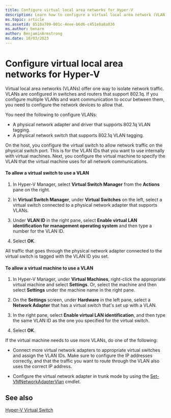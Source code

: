 ```yaml
---
title: Configure virtual local area networks for Hyper-V
description: Learn how to configure a virtual local area network (VLAN) for use by virtual machines on a Hyper-V host.
ms.topic: article
ms.assetid: 8510a709-001c-4eee-b6d6-c451e8a8a836
ms.author: benarm
author: BenjaminArmstrong
ms.date: 10/03/2023
---
```

# Configure virtual local area networks for Hyper-V
Virtual local area networks (VLANs) offer one way to isolate network traffic. VLANs are configured in switches and routers that support 802.1q. If you configure multiple VLANs and want communication to occur between them, you need to configure the network devices to allow that.

You need the following to configure VLANs:

- A physical network adapter and driver that supports 802.1q VLAN tagging.
- A physical network switch that supports 802.1q VLAN tagging.

On the host, you configure the virtual switch to allow network traffic on the physical switch port. This is for the VLAN IDs that you want to use internally with virtual machines. Next, you configure the virtual machine to specify the VLAN that the virtual machine uses for all network communications.

#### To allow a virtual switch to use a VLAN

1. In Hyper-V Manager, select **Virtual Switch Manager** from the **Actions** pane on the right.

1. In **Virtual Switch Manager**, under **Virtual Switches** on the left, select a virtual switch connected to a physical network adapter that supports VLANs.

1. Under **VLAN ID** in the right pane, select **Enable virtual LAN identification for management operating system** and then type a number for the VLAN ID.

1. Select **OK**.

All traffic that goes through the physical network adapter connected to the virtual switch is tagged with the VLAN ID you set.

#### To allow a virtual machine to use a VLAN

1. In Hyper-V Manager, under **Virtual Machines**, right-click the appropriate virtual machine and select **Settings**. Or, select the machine and then select **Settings** under the machine name in the right pane.

1. On the **Settings** screen, under **Hardware** in the left pane, select a **Network Adapter** that has a virtual switch that's set up with a VLAN.

1. In the right pane, select **Enable virtual LAN identification**, and then type the same VLAN ID as the one you specified for the virtual switch.

1. Select **OK**.

If the virtual machine needs to use more VLANs, do one of the following:

- Connect more virtual network adapters to appropriate virtual switches and assign the VLAN IDs. Make sure to configure the IP addresses correctly, and that the traffic you want to route through the VLAN also uses the correct IP address.

- Configure the virtual network adapter in trunk mode by using the [Set-VMNetworkAdapterVlan](/powershell/module/hyper-v/set-vmnetworkadaptervlan) cmdlet.

## See also

[Hyper-V Virtual Switch](../../hyper-v-virtual-switch/hyper-v-virtual-switch.md)
